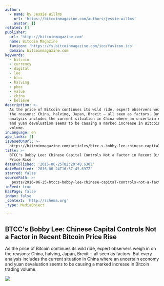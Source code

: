```yaml
---
author:
  - name: by Jessie Willms
    url: 'https://bitcoinmagazine.com/authors/jessie-willms'
    avatar: {}
related: []
publisher:
  url: 'https://bitcoinmagazine.com'
  name: Bitcoin Magazine
  favicon: 'https://fs.bitcoinmagazine.com/ico/favicon.ico'
  domain: bitcoinmagazine.com
keywords:
  - bitcoin
  - currency
  - digital
  - lee
  - btcc
  - halving
  - pboc
  - value
  - china
  - believe
description: >-
  As the price of Bitcoin continues its wild ride, expert observers weigh in on
  the reasons: China, halving, Japan, Brexit ‒ all seen as factors. But every
  analysis includes the current situation in China where an uncertain economy
  and yuan devaluation seems to be causing a marked increase in Bitcoin trading
  volume.
inLanguage: en
app_links: []
isBasedOnUrl: >-
  https://bitcoinmagazine.com/articles/btcc-s-bobby-lee-chinese-capital-controls-not-a-factor-in-recent-bitcoin-price-rise-1466783170
title: >-
  BTCC's Bobby Lee: Chinese Capital Controls Not a Factor in Recent Bitcoin
  Price Rise
datePublished: '2016-06-25T02:29:48.630Z'
dateModified: '2016-06-24T16:37:45.697Z'
starred: false
sourcePath: >-
  _posts/2016-06-25-btccs-bobby-lee-chinese-capital-controls-not-a-factor-in-r.md
inFeed: true
hasPage: false
inNav: false
_context: 'http://schema.org'
_type: MediaObject

---
```

<article style=""><h1>BTCC's Bobby Lee: Chinese Capital Controls Not a Factor in Recent Bitcoin Price Rise</h1><p>As the price of Bitcoin continues its wild ride, expert observers weigh in on the reasons: China, halving, Japan, Brexit ‒ all seen as factors. But every analysis includes the current situation in China where an uncertain economy and yuan devaluation seems to be causing a marked increase in Bitcoin trading volume.</p><img src="https://fs.bitcoinmagazine.com/img/articles/btcc-s-bobby-lee-chinese-capital-controls-not-a-factor-in-recent-bitcoin-price-rise.jpg" /></article>